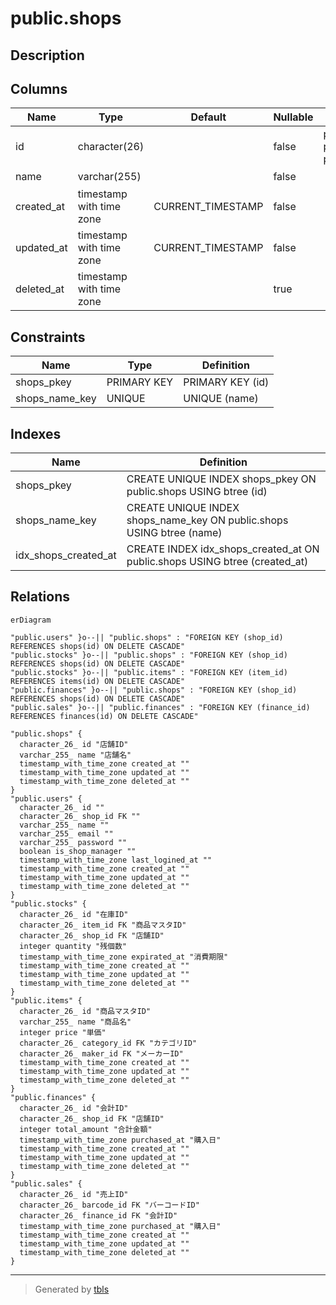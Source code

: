 # public.shops

## Description

## Columns

| Name       | Type                     | Default           | Nullable | Children                                                                                                | Comment |
| ---------- | ------------------------ | ----------------- | -------- | ------------------------------------------------------------------------------------------------------- | ------- |
| id         | character(26)            |                   | false    | [public.users](public.users.md) [public.stocks](public.stocks.md) [public.finances](public.finances.md) | 店舗ID    |
| name       | varchar(255)             |                   | false    |                                                                                                         | 店舗名     |
| created_at | timestamp with time zone | CURRENT_TIMESTAMP | false    |                                                                                                         |         |
| updated_at | timestamp with time zone | CURRENT_TIMESTAMP | false    |                                                                                                         |         |
| deleted_at | timestamp with time zone |                   | true     |                                                                                                         |         |

## Constraints

| Name           | Type        | Definition       |
| -------------- | ----------- | ---------------- |
| shops_pkey     | PRIMARY KEY | PRIMARY KEY (id) |
| shops_name_key | UNIQUE      | UNIQUE (name)    |

## Indexes

| Name                 | Definition                                                                 |
| -------------------- | -------------------------------------------------------------------------- |
| shops_pkey           | CREATE UNIQUE INDEX shops_pkey ON public.shops USING btree (id)            |
| shops_name_key       | CREATE UNIQUE INDEX shops_name_key ON public.shops USING btree (name)      |
| idx_shops_created_at | CREATE INDEX idx_shops_created_at ON public.shops USING btree (created_at) |

## Relations

```mermaid
erDiagram

"public.users" }o--|| "public.shops" : "FOREIGN KEY (shop_id) REFERENCES shops(id) ON DELETE CASCADE"
"public.stocks" }o--|| "public.shops" : "FOREIGN KEY (shop_id) REFERENCES shops(id) ON DELETE CASCADE"
"public.stocks" }o--|| "public.items" : "FOREIGN KEY (item_id) REFERENCES items(id) ON DELETE CASCADE"
"public.finances" }o--|| "public.shops" : "FOREIGN KEY (shop_id) REFERENCES shops(id) ON DELETE CASCADE"
"public.sales" }o--|| "public.finances" : "FOREIGN KEY (finance_id) REFERENCES finances(id) ON DELETE CASCADE"

"public.shops" {
  character_26_ id "店舗ID"
  varchar_255_ name "店舗名"
  timestamp_with_time_zone created_at ""
  timestamp_with_time_zone updated_at ""
  timestamp_with_time_zone deleted_at ""
}
"public.users" {
  character_26_ id ""
  character_26_ shop_id FK ""
  varchar_255_ name ""
  varchar_255_ email ""
  varchar_255_ password ""
  boolean is_shop_manager ""
  timestamp_with_time_zone last_logined_at ""
  timestamp_with_time_zone created_at ""
  timestamp_with_time_zone updated_at ""
  timestamp_with_time_zone deleted_at ""
}
"public.stocks" {
  character_26_ id "在庫ID"
  character_26_ item_id FK "商品マスタID"
  character_26_ shop_id FK "店舗ID"
  integer quantity "残個数"
  timestamp_with_time_zone expirated_at "消費期限"
  timestamp_with_time_zone created_at ""
  timestamp_with_time_zone updated_at ""
  timestamp_with_time_zone deleted_at ""
}
"public.items" {
  character_26_ id "商品マスタID"
  varchar_255_ name "商品名"
  integer price "単価"
  character_26_ category_id FK "カテゴリID"
  character_26_ maker_id FK "メーカーID"
  timestamp_with_time_zone created_at ""
  timestamp_with_time_zone updated_at ""
  timestamp_with_time_zone deleted_at ""
}
"public.finances" {
  character_26_ id "会計ID"
  character_26_ shop_id FK "店舗ID"
  integer total_amount "合計金額"
  timestamp_with_time_zone purchased_at "購入日"
  timestamp_with_time_zone created_at ""
  timestamp_with_time_zone updated_at ""
  timestamp_with_time_zone deleted_at ""
}
"public.sales" {
  character_26_ id "売上ID"
  character_26_ barcode_id FK "バーコードID"
  character_26_ finance_id FK "会計ID"
  timestamp_with_time_zone purchased_at "購入日"
  timestamp_with_time_zone created_at ""
  timestamp_with_time_zone updated_at ""
  timestamp_with_time_zone deleted_at ""
}
```

---

> Generated by [tbls](https://github.com/k1LoW/tbls)
